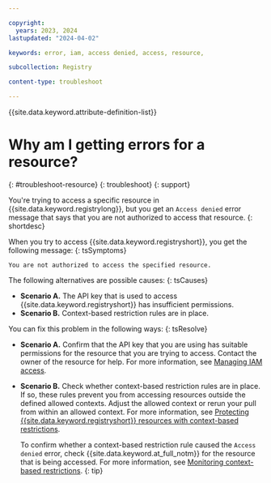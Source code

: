 ```yaml
---

copyright:
  years: 2023, 2024
lastupdated: "2024-04-02"

keywords: error, iam, access denied, access, resource,

subcollection: Registry

content-type: troubleshoot

---
```


{{site.data.keyword.attribute-definition-list}}

# Why am I getting errors for a resource?
{: #troubleshoot-resource}
{: troubleshoot}
{: support}

You're trying to access a specific resource in {{site.data.keyword.registrylong}}, but you get an `Access denied` error message that says that you are not authorized to access that resource.
{: shortdesc}

When you try to access {{site.data.keyword.registryshort}}, you get the following message:
{: tsSymptoms}

`You are not authorized to access the specified resource.`

The following alternatives are possible causes:
{: tsCauses}

- **Scenario A.** The API key that is used to access {{site.data.keyword.registryshort}} has insufficient permissions.
- **Scenario B.** Context-based restriction rules are in place.

You can fix this problem in the following ways:
{: tsResolve}

- **Scenario A.** Confirm that the API key that you are using has suitable permissions for the resource that you are trying to access. Contact the owner of the resource for help. For more information, see [Managing IAM access](/docs/Registry?topic=Registry-iam&interface=ui).

- **Scenario B.** Check whether context-based restriction rules are in place. If so, these rules prevent you from accessing resources outside the defined allowed contexts. Adjust the allowed context or rerun your pull from within an allowed context. For more information, see [Protecting {{site.data.keyword.registryshort}} resources with context-based restrictions](/docs/Registry?topic=Registry-registry-cbr&interface=ui).

    To confirm whether a context-based restriction rule caused the `Access denied` error, check {{site.data.keyword.at_full_notm}} for the resource that is being accessed. For more information, see [Monitoring context-based restrictions](/docs/account?topic=account-cbr-monitor#enabled-access).
    {: tip}
